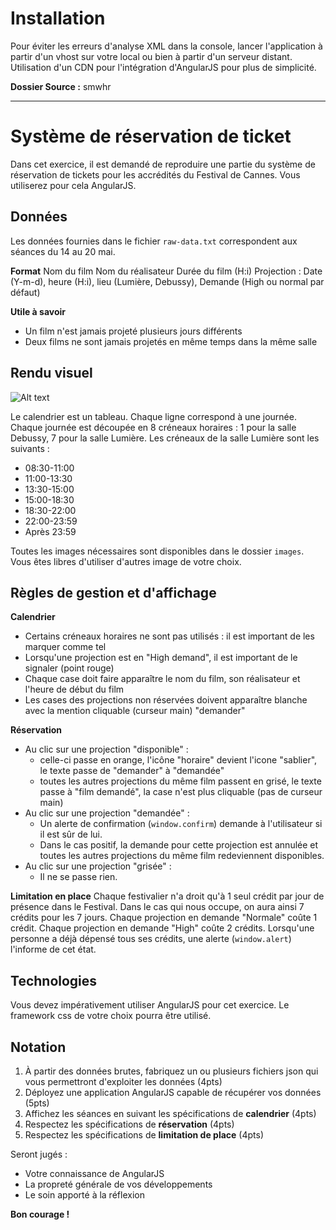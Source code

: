 Installation
================================

Pour éviter les erreurs d'analyse XML dans la console, lancer l'application à partir d'un vhost sur votre local ou bien à partir d'un serveur distant.
Utilisation d'un CDN pour l'intégration d'AngularJS pour plus de simplicité.

__Dossier Source :__ smwhr

-------

Système de réservation de ticket
================================

Dans cet exercice, il est demandé de reproduire une partie du système de réservation de tickets pour les accrédités du Festival de Cannes.
Vous utiliserez pour cela AngularJS.

Données
-------
Les données fournies dans le fichier `raw-data.txt` correspondent aux séances du 14 au 20 mai.

__Format__
  Nom du film
  Nom du réalisateur
  Durée du film (H:i)
  Projection : Date (Y-m-d), heure (H:i), lieu (Lumière, Debussy), Demande (High ou normal par défaut)

__Utile à savoir__
* Un film n'est jamais projeté plusieurs jours différents
* Deux films ne sont jamais projetés en même temps dans la même salle

Rendu visuel
------------
![Alt text](http://i.imgur.com/tObNAYR.png)

Le calendrier est un tableau.
Chaque ligne correspond à une journée.
Chaque journée est découpée en 8 créneaux horaires : 1 pour la salle Debussy, 7 pour la salle Lumière.
Les créneaux de la salle Lumière sont les suivants :
- 08:30-11:00
- 11:00-13:30
- 13:30-15:00
- 15:00-18:30
- 18:30-22:00
- 22:00-23:59
- Après 23:59

Toutes les images nécessaires sont disponibles dans le dossier `images`. Vous êtes libres d'utiliser d'autres image de votre choix.

Règles de gestion et d'affichage
--------------------------------
__Calendrier__
* Certains créneaux horaires ne sont pas utilisés : il est important de les marquer comme tel
* Lorsqu'une projection est en "High demand", il est important de le signaler (point rouge)
* Chaque case doit faire apparaître le nom du film, son réalisateur et l'heure de début du film
* Les cases des projections non réservées doivent apparaître blanche avec la mention cliquable (curseur main) "demander"

__Réservation__
* Au clic sur une projection "disponible" :
    - celle-ci passe en orange, l'icône "horaire" devient l'icone "sablier", le texte passe de "demander" à "demandée"
    - toutes les autres projections du même film passent en grisé, le texte passe à "film demandé", la case n'est plus cliquable (pas de curseur main)
* Au clic sur une projection "demandée" :
    - Un alerte de confirmation (`window.confirm`) demande à l'utilisateur si il est sûr de lui.
    - Dans le cas positif, la demande pour cette projection est annulée et toutes les autres projections du même film redeviennent disponibles.
* Au clic sur une projection "grisée" :
    - Il ne se passe rien.

__Limitation en place__
Chaque festivalier n'a droit qu'à 1 seul crédit par jour de présence dans le Festival.
Dans le cas qui nous occupe, on aura ainsi 7 crédits pour les 7 jours.
Chaque projection en demande "Normale" coûte 1 crédit.
Chaque projection en demande "High" coûte 2 crédits.
Lorsqu'une personne a déjà dépensé tous ses crédits, une alerte (`window.alert`) l'informe de cet état.

Technologies
------------
Vous devez impérativement utiliser AngularJS pour cet exercice.
Le framework css de votre choix pourra être utilisé.

Notation
---------

1. À partir des données brutes, fabriquez un ou plusieurs fichiers json qui vous permettront d'exploiter les données (4pts)
2. Déployez une application AngularJS capable de récupérer vos données (5pts)
3. Affichez les séances en suivant les spécifications de __calendrier__ (4pts)
4. Respectez les spécifications de __réservation__ (4pts)
5. Respectez les spécifications de __limitation de place__ (4pts)

Seront jugés :
 - Votre connaissance de AngularJS
 - La propreté générale de vos développements
 - Le soin apporté à la réflexion

__Bon courage !__

